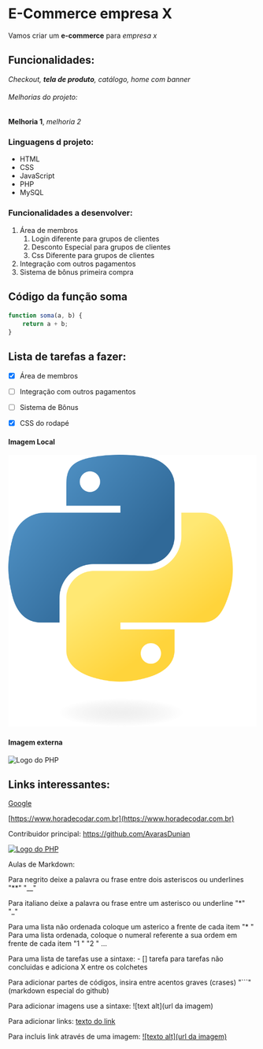 # E-Commerce empresa X

Vamos criar um **e-commerce** para *empresa x*

## Funcionalidades:

_Checkout, **tela de produto**, catálogo, home com banner_

###### Melhorias do projeto:

__Melhoria 1__, _melhoria 2_

### Linguagens d projeto:

* HTML
* CSS
* JavaScript
* PHP
* MySQL

### Funcionalidades a desenvolver:

1. Área de membros
    1. Login diferente para grupos de clientes
    2. Desconto Especial para grupos de clientes
    3. Css Diferente para grupos de clientes
2. Integração com outros pagamentos
3. Sistema de bônus primeira compra

## Código da função soma

```javascript
function soma(a, b) {
    return a + b;
}
```

## Lista de tarefas a fazer:

- [x] Área de membros
- [ ] Integração com outros pagamentos
- [ ] Sistema de Bônus
- [x] CSS do rodapé 


#### Imagem Local
![Logo do Python](img/Python-logo-notext.svg.png)

#### Imagem externa

![Logo do PHP](https://upload.wikimedia.org/wikipedia/commons/thumb/2/27/PHP-logo.svg/640px-PHP-logo.svg.png)

## Links interessantes:

[Google](https://www.google.com.br)

[https://www.horadecodar.com.br](https://www.horadecodar.com.br)

Contribuidor principal: https://github.com/AvarasDunian

[![Logo do PHP](https://upload.wikimedia.org/wikipedia/commons/thumb/2/27/PHP-logo.svg/640px-PHP-logo.svg.png)](https://www.php.net) 

Aulas de Markdown: 

Para negrito deixe a palavra ou frase entre dois asteriscos ou underlines "**" "__"

Para italiano deixe a palavra ou frase entre um asterisco ou underline "*" "_"

Para uma lista não ordenada coloque um asterico a frente de cada item "* "
Para uma lista ordenada, coloque o numeral referente a sua ordem em frente de cada item "1 " "2 " ...

Para uma lista de tarefas use a sintaxe: - [] tarefa para tarefas não concluidas e adiciona X entre os colchetes

Para adicionar partes de códigos, insira entre acentos graves (crases) "```" (markdown especial do github)

Para adicionar imagens use a sintaxe: ![text alt](url da imagem)

Para adicionar links: [texto do link](url)

Para incluis link através de uma imagem: [![texto alt](url da imagem)](link)